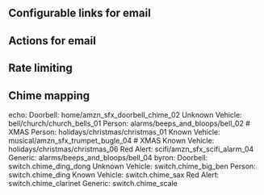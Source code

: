 
## Configurable links for email

## Actions for email

## Rate limiting


## Chime mapping  


echo:
    Doorbell: home/amzn_sfx_doorbell_chime_02
    Unknown Vehicle: bell/church/church_bells_01
    Person: alarms/beeps_and_bloops/bell_02
    # XMAS Person: holidays/christmas/christmas_01
    Known Vehicle: musical/amzn_sfx_trumpet_bugle_04
    # XMAS Known Vehicle: holidays/christmas/christmas_06
    Red Alert: scifi/amzn_sfx_scifi_alarm_04
    Generic: alarms/beeps_and_bloops/bell_04
  byron:
    Doorbell: switch.chime_ding_dong
    Unknown Vehicle: switch.chime_big_ben
    Person: switch.chime_ding
    Known Vehicle: switch.chime_sax
    Red Alert: switch.chime_clarinet
    Generic: switch.chime_scale